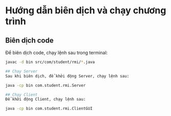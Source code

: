 # Hướng dẫn biên dịch và chạy chương trình

## Biên dịch code
Để biên dịch code, chạy lệnh sau trong terminal:
```bash
javac -d bin src/com/student/rmi/*.java

## Chạy Server
Sau khi biên dịch, để khởi động Server, chạy lệnh sau:

java -cp bin com.student.rmi.Server

## Chạy Client
Để khởi động Client, chạy lệnh sau:

java -cp bin com.student.rmi.ClientGUI
